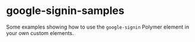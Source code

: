 google-signin-samples
=====================

Some examples showing how to use the `google-signin` Polymer element in your own custom elements.
